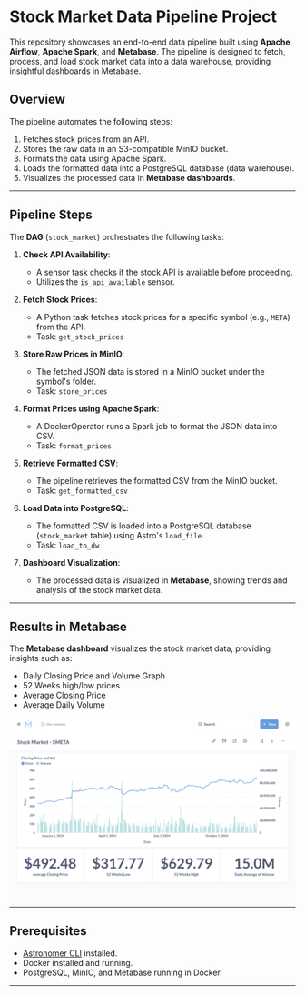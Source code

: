 # Stock Market Data Pipeline Project

This repository showcases an end-to-end data pipeline built using **Apache Airflow**, **Apache Spark**, and **Metabase**. The pipeline is designed to fetch, process, and load stock market data into a data warehouse, providing insightful dashboards in Metabase.

## Overview

The pipeline automates the following steps:

1. Fetches stock prices from an API.
2. Stores the raw data in an S3-compatible MinIO bucket.
3. Formats the data using Apache Spark.
4. Loads the formatted data into a PostgreSQL database (data warehouse).
5. Visualizes the processed data in **Metabase dashboards**.

---

## Pipeline Steps

The **DAG** (`stock_market`) orchestrates the following tasks:

1. **Check API Availability**:
   - A sensor task checks if the stock API is available before proceeding.
   - Utilizes the `is_api_available` sensor.

2. **Fetch Stock Prices**:
   - A Python task fetches stock prices for a specific symbol (e.g., `META`) from the API.
   - Task: `get_stock_prices`

3. **Store Raw Prices in MinIO**:
   - The fetched JSON data is stored in a MinIO bucket under the symbol's folder.
   - Task: `store_prices`

4. **Format Prices using Apache Spark**:
   - A DockerOperator runs a Spark job to format the JSON data into CSV.
   - Task: `format_prices`

5. **Retrieve Formatted CSV**:
   - The pipeline retrieves the formatted CSV from the MinIO bucket.
   - Task: `get_formatted_csv`

6. **Load Data into PostgreSQL**:
   - The formatted CSV is loaded into a PostgreSQL database (`stock_market` table) using Astro's `load_file`.
   - Task: `load_to_dw`

7. **Dashboard Visualization**:
   - The processed data is visualized in **Metabase**, showing trends and analysis of the stock market data.

---

## Results in Metabase

The **Metabase dashboard** visualizes the stock market data, providing insights such as:
- Daily Closing Price and Volume Graph
- 52 Weeks high/low prices
- Average Closing Price
- Average Daily Volume

![Metabase Dashboard](project_architecture_and_result/metabase-dashboard.png)

---

## Prerequisites

- [Astronomer CLI](https://docs.astronomer.io/astro-cli) installed.
- Docker installed and running.
- PostgreSQL, MinIO, and Metabase running in Docker.

---
